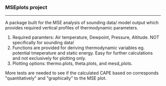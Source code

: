 ### MSEplots project
------
A package built for the MSE analysis of sounding data/ model output which provides required vertical profiles of thermodynamic parameters.

1. Required paramters: Air temperature, Dewpoint, Pressure, Altitude. NOT specifically for sounding data!
2. Functions are provided for deriving thermodynamic variables eg. potential tmeperature and static energy. Easy for further calculations and not exclusively for plotting only.
3. Plotting options: thermo.plots, theta.plots, and mesd_plots.

More tests are needed to see if the calculated CAPE based on corresponds "quantitatively" and "graphically" to the MSE plot.
